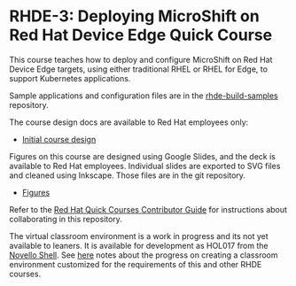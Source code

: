 # RHDE-3: Deploying MicroShift on Red Hat Device Edge Quick Course

This course teaches how to deploy and configure MicroShift on Red Hat Device Edge targets, using either traditional RHEL or RHEL for Edge, to support Kubernetes applications.

Sample applications and configuration files are in the [rhde-build-samples](https://github.com/RedHatQuickCourses/rhde-build-samples/tree/main) repository.

The course design docs are available to Red Hat employees only:

* [Initial course design](https://docs.google.com/document/d/1zPUVBdbdlMEUlMmlsnDLiIjOtUMPBXYe3b2TO_Xhl6M/edit?usp=sharing)

Figures on this course are designed using Google Slides, and the deck is available to Red Hat employees. Individual slides are exported to SVG files and cleaned using Inkscape. Those files are in the git repository.

* [Figures](https://docs.google.com/presentation/d/1VBZdZyuWiSyoq1HE6eVxgSEo2_Qc4EOM0_Fkd_uQ_zA/edit?usp=sharing)

Refer to the [Red Hat Quick Courses Contributor Guide](https://redhatquickcourses.github.io/welcome/1/guide/overview.html) for instructions about collaborating in this repository.

The virtual classroom environment is a work in progress and its not yet available to leaners. It is available for development as HOL017 from the [Novello Shell](https://docs.google.com/document/d/191nIIcm9vteM-1RQKrbwm-4A-kqZBQfKUlX88Z3Nl6o/edit?usp=sharing). See [here](https://docs.google.com/document/d/1WzCPaNG-IPubtlqYtvQlz6XHVVWtDZscWSBqwgLDzmo/edit?usp=sharing) notes about the progress on creating a classroom environment customized for the requirements of this and other RHDE courses.